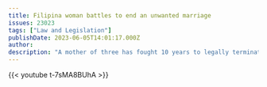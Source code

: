 ```yaml
---
title: Filipina woman battles to end an unwanted marriage
issues: 23023
tags: ["Law and Legislation"]
publishDate: 2023-06-05T14:01:17.000Z
author: 
description: "A mother of three has fought 10 years to legally terminate her marriage in the Philippines where divorce is still illegal and an annulment can take years in courts. Stella Sibonga wanted to end a marriage she was forced into after she became pregnant. But in the Catholic-majority country, the government can appeal the court’s decision to grant annulment, creating endless cycles of trials and fees." 
---
```



{{< youtube t-7sMA8BUhA >}}